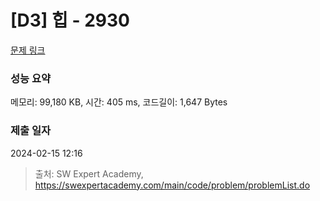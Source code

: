 # [D3] 힙 - 2930 

[문제 링크](https://swexpertacademy.com/main/code/problem/problemDetail.do?contestProbId=AV-Tj7ya3jYDFAXr) 

### 성능 요약

메모리: 99,180 KB, 시간: 405 ms, 코드길이: 1,647 Bytes

### 제출 일자

2024-02-15 12:16



> 출처: SW Expert Academy, https://swexpertacademy.com/main/code/problem/problemList.do